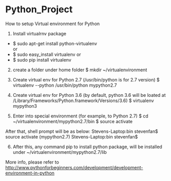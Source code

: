 # Python_Project

How to setup Virtual environment for Python

1. Install virtualrnv package
  - $ sudo apt-get install python-virtualenv  
  or 
  - $ sudo easy_install virtualenv 
  or
  - $ sudo pip install virtualenv

2. create a folder under home folder
$ mkdir ~/virtualenvironment

3. Create virtual env for Python 2.7 (/usr/bin/python is for 2.7 version)
$ virtualenv --python /usr/bin/python mypython2.7

4. Create virtual env for Python 3.6 (by default, python 3.6 will be loated at /Library/Frameworks/Python.framework/Versions/3.6)
$ virtualenv mypython3

5. Enter into special environment (for example, to Python 2.7)
$ cd ~/virtualenvironment/mypython2.7/bin
$ source activate

After that, shell prompt will be as below:
Stevens-Laptop:bin stevenfan$ source activate
(mypython2.7) Stevens-Laptop:bin stevenfan$

6. After this, any command pip to install python package, will be installed under ~/virtualenvironment/mypython2.7/lib

More info, please refer to http://www.pythonforbeginners.com/development/development-environment-in-python
